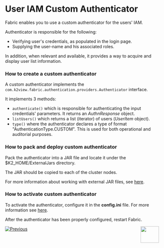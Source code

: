 # User IAM Custom Authenticator

Fabric enables you to use a custom authenticator for the users' IAM.

Authenticator is responsible for the following: 

- Verifying user's credentials, as populated in the login page.
- Supplying the user-name and his associated roles. 

In addition, when relevant and available, it provides a way to acquire and display user list information. 


### How to create a custom authenticator

A custom authenticator implements the  `com.k2view.fabric.authentication.providers.Authenticator` interface.

It implements 3 methods:

- `authenticate()` which is responsible for authenticating the input credentials' parameters. It returns an *AuthnResponse* object.
- `listUsers()` which returns a list (iterator) of users (*UserItem* object).
- `type()` where the authenticator declares a type of format "AuthenticationType.CUSTOM". This is used for both operational and auditorial purposes.  


### How to pack and deploy custom authenticator

Pack the authenticator into a JAR file and locate it under the $K2_HOME/ExternalJars directory.

The JAR should be copied to each of the cluster nodes.

For more information about working with external JAR files, see [here](/articles/31_external_resources/01_external_jars.md).

### How to activate custom authenticator

To activate the authenticator, configure it in the **config.ini** file. For more information see [here]().

After the authenticator has been properly configured, restart Fabric.



[![Previous](/articles/images/Previous.png)](/articles/26_fabric_security/16_user_IAM_auditing.md)[<img align="right" width="60" height="54" src="/articles/images/Next.png">](/articles/26_fabric_security/18_FIPS_implementation.md)

